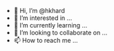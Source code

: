 - 👋 Hi, I’m @hkhard
- 👀 I’m interested in ...
- 🌱 I’m currently learning ...
- 💞️ I’m looking to collaborate on ...
- 📫 How to reach me ...

<!---
hkhard/hkhard is a ✨ special ✨ repository because its `README.md` (this file) appears on your GitHub profile.
You can click the Preview link to take a look at your changes.
--->
